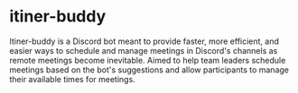 # itiner-buddy
Itiner-buddy is a Discord bot meant to provide faster, more efficient, and easier ways to schedule and manage meetings in Discord's channels as remote meetings become inevitable. Aimed to help team leaders schedule meetings based on the bot's suggestions and allow participants to manage their available times for meetings.
